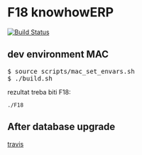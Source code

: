 # F18 knowhowERP

[![Build
Status](https://secure.travis-ci.org/knowhow/F18_knowhow.png?branch=master)](https://travis-ci.org/knowhow/F18_knowhow)

## dev environment MAC

<pre>
$ source scripts/mac_set_envars.sh
$ ./build.sh
</pre>

rezultat treba biti F18:

```
./F18
```

## After database upgrade

[travis](https://github.com/knowhow/F18_knowhow/blob/master/TRAVIS.md)
